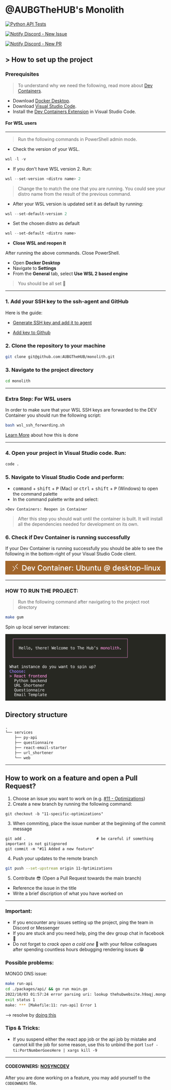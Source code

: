 # @AUBGTheHUB's Monolith
[![Python API Tests](https://github.com/AUBGTheHUB/monolith/actions/workflows/pytests.yml/badge.svg)](https://github.com/AUBGTheHUB/monolith/actions/workflows/pytests.yml)

[![Notify Discord - New Issue](https://github.com/AUBGTheHUB/monolith/actions/workflows/discord_issue.yml/badge.svg)](https://github.com/AUBGTheHUB/monolith/actions/workflows/discord_issue.yml)

[![Notify Discord - New PR](https://github.com/AUBGTheHUB/monolith/actions/workflows/discord_pr.yml/badge.svg)](https://github.com/AUBGTheHUB/monolith/actions/workflows/discord_pr.yml)
## > How to set up the project

### Prerequisites
> To understand why we need the following, read more about [Dev Containers](https://containers.dev/).

- Download [Docker Desktop](https://www.docker.com/products/docker-desktop/).
- Download [Visual Studio Code](https://code.visualstudio.com/Download).
- Install the [Dev Containers Extension](https://marketplace.visualstudio.com/items?itemName=ms-vscode-remote.remote-containers) in Visual Studio Code.
#### For WSL users
---
>Run the following commands in PowerShell admin mode.
- Check the version of your WSL.
```PowerShell
wsl -l -v
```
- If you don't have WSL version 2. Run:
```PowerShell
wsl --set-version <distro name> 2
```
> Change the <distro name> to match the one that you are running. You could see your distro name from the result of the previous command.
- After your WSL version is updated set it as default by running:
```PowerShell
wsl --set-default-version 2
```
- Set the chosen distro as default
```PowerShell
wsl --set-default <distro name>
```
- **Close WSL and reopen it**

After running the above commands. Close PowerShell.
- Open **Docker Desktop**
- Navigate to **Settings**
- From the **General** tab, select **Use WSL 2 based engine**

>You should be all set 🎉
---

### 1. Add your SSH key to the ssh-agent and GitHub

Here is the guide:
* [Generate SSH key and add it to agent](https://docs.github.com/en/authentication/connecting-to-github-with-ssh/generating-a-new-ssh-key-and-adding-it-to-the-ssh-agent)

* [Add key to Github](https://docs.github.com/en/authentication/connecting-to-github-with-ssh/adding-a-new-ssh-key-to-your-github-account)

### 2. Clone the repository to your machine
```bash
git clone git@github.com:AUBGTheHUB/monolith.git
```
### 3. Navigate to the project directory
```bash
cd monolith
```
---
### Extra Step: For WSL users
In order to make sure that your WSL SSH keys are forwarded to the DEV Container you should run the following script:

```bash
bash wsl_ssh_forwarding.sh
```
[Learn More](https://code.visualstudio.com/remote/advancedcontainers/sharing-git-credentials) about how this is done

---
### 4. Open your project in Visual Studio code. Run:
```bash
code .
```
### 5. Navigate to Visual Studio Code and perform:
- <kbd>command</kbd> + <kbd>shift</kbd> + <kbd>P</kbd> (Mac) or <kbd>ctrl</kbd> + <kbd>shift</kbd> + <kbd>P</kbd> (Windows) to open the command palette
- In the command palette write and select:
```
>Dev Containers: Reopen in Container
```

>After this step you should wait until the container is built. It will install all the dependencies needed for development on its own.

### 6. Check if Dev Container is running successfully
If your Dev Container is running successfully you should be able to see the following in the bottom-right of your
Visual Studio Code client.

![](/docs/github/connected_devContainer.png)

---
### __HOW TO RUN THE PROJECT__:
> Run the following command after navigating to the project root directory

```bash
make gum
```

Spin up local server instances:

![](/docs/github/gum_interface.png)

## Directory structure
```
.
└── services
    ├── py-api
    ├── questionnaire
    ├── react-email-starter
    ├── url_shortener
    └── web

```

---
## How to work on a feature and open a Pull Request?
1. Choose an issue you want to work on (e.g. [#11 - Optimizations](https://github.com/AUBGTheHUB/monolith/issues/11))
2. Create a new branch by running the following command:
```shell
git checkout -b "11-specific-optimizations"
```
3. When commiting, place the issue number at the beginning of the commit message
```shell
git add .                               # be careful if something important is not gitignored
git commit -m "#11 Added a new feature"
```
4. Push your updates to the remote branch
```bash
git push --set-upstream origin 11-Optimizations
```
5. Contribute 😎 (Open a Pull Request towards the main branch)
- Reference the issue in the title
- Write a brief discription of what you have worked on

---
### Important:
* If you encounter any issues setting up the project, ping the team in Discord or Messenger
* If you are stuck and you need help, ping the dev group chat in facebook 🤼
* Do not forget to <em>crack open a cold one</em> 🍻 with your fellow colleagues after spending countless hours debugging rendering issues 😁

### Possible problems:

MONGO DNS issue:
```bash
make run-api
cd ./packages/api/ && go run main.go
2022/10/03 01:57:24 error parsing uri: lookup thehubwebsite.h9aqj.mongodb.net on 192.168.68.1:53: cannot unmarshal DNS message
exit status 1
make: *** [Makefile:11: run-api] Error 1
```

--> resolve by [doing this](https://stackoverflow.com/a/60560041)

### Tips & Tricks:
* If you suspend either the react app job or the api job by mistake and cannot kill the job for some reason, use this to unbind the port `lsof -ti:PortNumberGoesHere | xargs kill -9`

---
#### CODEOWNERS: [NOSYNCDEV](https://github.com/orgs/AUBGTheHUB/teams/nosyncdev)
After you are done working on a feature, you may add yourself to the `CODEOWNERS` file.
